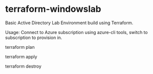 # terraform-windowslab
Basic Active Directory Lab Environment build using Terraform.

Usage:
Connect to Azure subscription using azure-cli tools, switch to subscription to provision in.

terraform plan

terraform apply

terraform destroy
